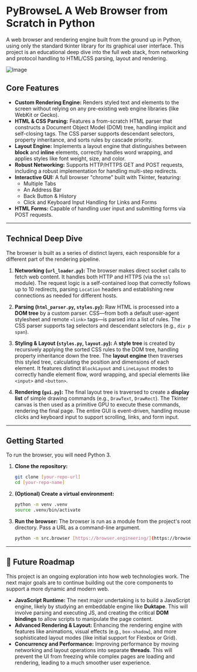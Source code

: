 # PyBrowseL A Web Browser from Scratch in Python

A web browser and rendering engine built from the ground up in Python, using only the standard tkinter library for its graphical user interface. This project is an educational deep dive into the full web stack, from networking and protocol handling to HTML/CSS parsing, layout and rendering.

![Image](https://github.com/user-attachments/assets/4c673f96-307e-4e37-929e-1e550fb32ece)

## Core Features
- **Custom Rendering Engine:** Renders styled text and elements to the screen without relying on any pre-existing web engine libraries (like WebKit or Gecko).
- **HTML & CSS Parsing:** Features a from-scratch HTML parser that constructs a Document Object Model (DOM) tree, handling implicit and self-closing tags. The CSS parser supports descendant selectors, property inheritance, and sorts rules by cascade priority.
- **Layout Engine:** Implements a layout engine that distinguishes between **block** and **inline** elements, correctly handles word wrapping, and applies styles like font weight, size, and color.
- **Robust Networking:** Supports HTTP/HTTPS GET and POST requests, including a robust implementation for handling multi-step redirects.
- **Interactive GUI:** A full browser "chrome" built with Tkinter, featuring:
    - Multiple Tabs
    - An Address Bar
    - Back Button & History
    - Click and Keyboard Input Handling for Links and Forms
- **HTML Forms:** Capable of handling user input and submitting forms via POST requests.

---
## Technical Deep Dive

The browser is built as a series of distinct layers, each responsible for a different part of the rendering pipeline.

1.  **Networking (`url_loader.py`):** The browser makes direct socket calls to fetch web content. It handles both HTTP and HTTPS (via the `ssl` module). The request logic is a self-contained loop that correctly follows up to 10 redirects, parsing `Location` headers and establishing new connections as needed for different hosts.

2.  **Parsing (`html_parser.py`, `styles.py`):** Raw HTML is processed into a **DOM tree** by a custom parser. CSS—from both a default user-agent stylesheet and remote `<link>` tags—is parsed into a list of rules. The CSS parser supports tag selectors and descendant selectors (e.g., `div p span`).

3.  **Styling & Layout (`styles.py`, `layout.py`):** A **style tree** is created by recursively applying the sorted CSS rules to the DOM tree, handling property inheritance down the tree. The **layout engine** then traverses this styled tree, calculating the position and dimensions of each element. It features distinct `BlockLayout` and `LineLayout` modes to correctly handle element flow, word wrapping, and special elements like `<input>` and `<button>`.

4.  **Rendering (`gui.py`):** The final layout tree is traversed to create a **display list** of simple drawing commands (e.g., `DrawText`, `DrawRect`). The Tkinter canvas is then used as a primitive GPU to execute these commands, rendering the final page. The entire GUI is event-driven, handling mouse clicks and keyboard input to support scrolling, links, and form input.

---
## Getting Started

To run the browser, you will need Python 3.

1.  **Clone the repository:**
    ```bash
    git clone [your-repo-url]
    cd [your-repo-name]
    ```
2.  **(Optional) Create a virtual environment:**
    ```bash
    python -m venv .venv
    source .venv/bin/activate
    ```
3.  **Run the browser:**
    The browser is run as a module from the project's root directory. Pass a URL as a command-line argument.
    ```bash
    python -m src.browser [https://browser.engineering/](https://browser.engineering/)
    ```

---
## 🚀 Future Roadmap

This project is an ongoing exploration into how web technologies work. The next major goals are to continue building out the core components to support a more dynamic and modern web.

- **JavaScript Runtime:** The next major undertaking is to build a JavaScript engine, likely by studying an embeddable engine like **Duktape**. This will involve parsing and executing JS, and creating the critical **DOM bindings** to allow scripts to manipulate the page content.
- **Advanced Rendering & Layout:** Enhancing the rendering engine with features like animations, visual effects (e.g., `box-shadow`), and more sophisticated layout modes (like initial support for Flexbox or Grid).
- **Concurrency and Performance:** Improving performance by moving networking and layout operations into separate **threads**. This will prevent the UI from freezing while complex pages are loading and rendering, leading to a much smoother user experience.

